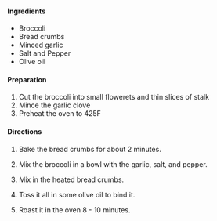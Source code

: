 

#### Ingredients 

* Broccoli  
* Bread crumbs   
* Minced garlic  
* Salt and Pepper  
* Olive oil  

#### Preparation 

1. Cut the broccoli into small flowerets and thin slices of stalk  
2. Mince the garlic clove  
3. Preheat the oven to 425F   

#### Directions

1. Bake the bread crumbs for about 2 minutes. 

2. Mix the broccoli in a bowl with the garlic, salt, and pepper.

3. Mix in the heated bread crumbs.

4. Toss it all in some olive oil to bind it. 

5. Roast it in the oven 8 - 10 minutes. 
